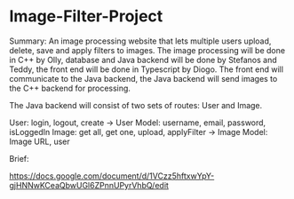 # Image-Filter-Project 
Summary:
An image processing website that lets multiple users upload, delete, save and apply filters to images.
The image processing will be done in C++ by Olly, database and Java backend will be done by Stefanos and Teddy, the front end will be done in Typescript by Diogo. The front end will communicate to the Java backend, the Java backend will send images to the C++ backend for processing.

The Java backend will consist of two sets of routes: User and Image. 

User: login, logout, create -> User Model: username, email, password, isLoggedIn
Image: get all, get one, upload, applyFilter -> Image Model: Image URL, user

Brief:

https://docs.google.com/document/d/1VCzz5hftxwYpY-gjHNNwKCeaQbwUGl6ZPnnUPyrVhbQ/edit

